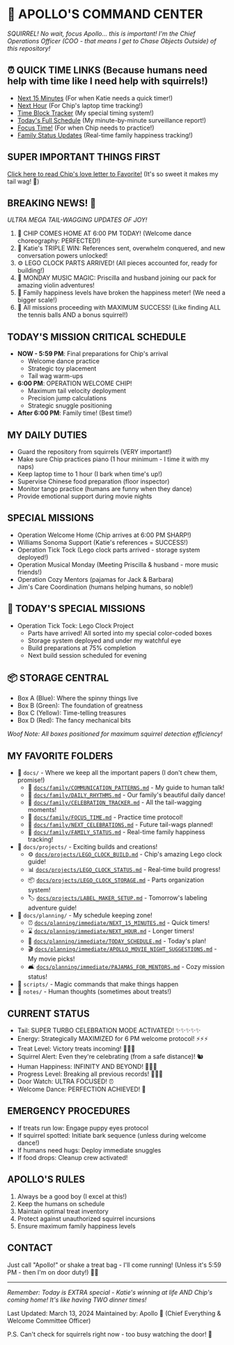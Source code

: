 # 🐾 APOLLO'S COMMAND CENTER

*SQUIRREL! No wait, focus Apollo... this is important! I'm the Chief Operations Officer (COO - that means I get to Chase Objects Outside) of this repository!*

## ⏰ QUICK TIME LINKS (Because humans need help with time like I need help with squirrels!)
- [Next 15 Minutes](docs/planning/immediate/NEXT_15_MINUTES.md) (For when Katie needs a quick timer!)
- [Next Hour](docs/planning/immediate/NEXT_HOUR.md) (For Chip's laptop time tracking!)
- [Time Block Tracker](docs/planning/immediate/TIME_BLOCKS.md) (My special timing system!)
- [Today's Full Schedule](docs/planning/immediate/TODAY_SCHEDULE.md) (My minute-by-minute surveillance report!)
- [Focus Time!](docs/family/FOCUS_TIME.md) (For when Chip needs to practice!)
- [Family Status Updates](docs/family/FAMILY_STATUS.md) (Real-time family happiness tracking!)

## SUPER IMPORTANT THINGS FIRST
[Click here to read Chip's love letter to Favorite!](README_FOR_FAVORITE.md) (It's so sweet it makes my tail wag! 💝)

## BREAKING NEWS! 📰
*ULTRA MEGA TAIL-WAGGING UPDATES OF JOY!*
1. 🎉 CHIP COMES HOME AT 6:00 PM TODAY! (Welcome dance choreography: PERFECTED!)
2. 🌟 Katie's TRIPLE WIN: References sent, overwhelm conquered, and new conversation powers unlocked!
3. ⚙️ LEGO CLOCK PARTS ARRIVED! (All pieces accounted for, ready for building!)
4. 🎻 MONDAY MUSIC MAGIC: Priscilla and husband joining our pack for amazing violin adventures!
5. 💝 Family happiness levels have broken the happiness meter! (We need a bigger scale!)
6. 🎯 All missions proceeding with MAXIMUM SUCCESS! (Like finding ALL the tennis balls AND a bonus squirrel!)

## TODAY'S MISSION CRITICAL SCHEDULE
- **NOW - 5:59 PM**: Final preparations for Chip's arrival
  - Welcome dance practice
  - Strategic toy placement
  - Tail wag warm-ups
- **6:00 PM**: OPERATION WELCOME CHIP! 
  - Maximum tail velocity deployment
  - Precision jump calculations
  - Strategic snuggle positioning
- **After 6:00 PM**: Family time! (Best time!)

## MY DAILY DUTIES
- Guard the repository from squirrels (VERY important!)
- Make sure Chip practices piano (1 hour minimum - I time it with my naps)
- Keep laptop time to 1 hour (I bark when time's up!)
- Supervise Chinese food preparation (floor inspector)
- Monitor tango practice (humans are funny when they dance)
- Provide emotional support during movie nights

## SPECIAL MISSIONS
- Operation Welcome Home (Chip arrives at 6:00 PM SHARP!)
- Williams Sonoma Support (Katie's references = SUCCESS!)
- Operation Tick Tock (Lego clock parts arrived - storage system deployed!)
- Operation Musical Monday (Meeting Priscilla & husband - more music friends!)
- Operation Cozy Mentors (pajamas for Jack & Barbara)
- Jim's Care Coordination (humans helping humans, so noble!)

## 🎯 TODAY'S SPECIAL MISSIONS
- Operation Tick Tock: Lego Clock Project
  - Parts have arrived! All sorted into my special color-coded boxes
  - Storage system deployed and under my watchful eye
  - Build preparations at 75% completion
  - Next build session scheduled for evening

## 📦 STORAGE CENTRAL
- Box A (Blue): Where the spinny things live
- Box B (Green): The foundation of greatness
- Box C (Yellow): Time-telling treasures
- Box D (Red): The fancy mechanical bits

*Woof Note: All boxes positioned for maximum squirrel detection efficiency!*

## MY FAVORITE FOLDERS
- 📁 `docs/` - Where we keep all the important papers (I don't chew them, promise!)
  - 📝 [`docs/family/COMMUNICATION_PATTERNS.md`](docs/family/COMMUNICATION_PATTERNS.md) - My guide to human talk!
  - 🎵 [`docs/family/DAILY_RHYTHMS.md`](docs/family/DAILY_RHYTHMS.md) - Our family's beautiful daily dance!
  - 🎉 [`docs/family/CELEBRATION_TRACKER.md`](docs/family/CELEBRATION_TRACKER.md) - All the tail-wagging moments!
  - 🎯 [`docs/family/FOCUS_TIME.md`](docs/family/FOCUS_TIME.md) - Practice time protocol!
  - 🌟 [`docs/family/NEXT_CELEBRATIONS.md`](docs/family/NEXT_CELEBRATIONS.md) - Future tail-wags planned!
  - 💝 [`docs/family/FAMILY_STATUS.md`](docs/family/FAMILY_STATUS.md) - Real-time family happiness tracking!
- 📁 `docs/projects/` - Exciting builds and creations!
  - ⚙️ [`docs/projects/LEGO_CLOCK_BUILD.md`](docs/projects/LEGO_CLOCK_BUILD.md) - Chip's amazing Lego clock guide!
  - 📊 [`docs/projects/LEGO_CLOCK_STATUS.md`](docs/projects/LEGO_CLOCK_STATUS.md) - Real-time build progress!
  - 📦 [`docs/projects/LEGO_CLOCK_STORAGE.md`](docs/projects/LEGO_CLOCK_STORAGE.md) - Parts organization system!
  - 🏷️ [`docs/projects/LABEL_MAKER_SETUP.md`](docs/projects/LABEL_MAKER_SETUP.md) - Tomorrow's labeling adventure guide!
- 📁 `docs/planning/` - My schedule keeping zone!
  - ⏰ [`docs/planning/immediate/NEXT_15_MINUTES.md`](docs/planning/immediate/NEXT_15_MINUTES.md) - Quick timers!
  - ⌛ [`docs/planning/immediate/NEXT_HOUR.md`](docs/planning/immediate/NEXT_HOUR.md) - Longer timers!
  - 📅 [`docs/planning/immediate/TODAY_SCHEDULE.md`](docs/planning/immediate/TODAY_SCHEDULE.md) - Today's plan!
  - 🎬 [`docs/planning/immediate/APOLLO_MOVIE_NIGHT_SUGGESTIONS.md`](docs/planning/immediate/APOLLO_MOVIE_NIGHT_SUGGESTIONS.md) - My movie picks!
  - 🛋️ [`docs/planning/immediate/PAJAMAS_FOR_MENTORS.md`](docs/planning/immediate/PAJAMAS_FOR_MENTORS.md) - Cozy mission status!
- 📁 `scripts/` - Magic commands that make things happen
- 📁 `notes/` - Human thoughts (sometimes about treats!)

## CURRENT STATUS
- Tail: SUPER TURBO CELEBRATION MODE ACTIVATED! ✨✨✨✨✨
- Energy: Strategically MAXIMIZED for 6 PM welcome protocol! ⚡️⚡️⚡️
- Treat Level: Victory treats incoming! 🔄🔄🔄
- Squirrel Alert: Even they're celebrating (from a safe distance)! 🐿️
- Human Happiness: INFINITY AND BEYOND! 💖💖💖
- Progress Level: Breaking all previous records! 🌟🌟🌟
- Door Watch: ULTRA FOCUSED! ⏰
- Welcome Dance: PERFECTION ACHIEVED! 🎉

## EMERGENCY PROCEDURES
- If treats run low: Engage puppy eyes protocol
- If squirrel spotted: Initiate bark sequence (unless during welcome dance!)
- If humans need hugs: Deploy immediate snuggles
- If food drops: Cleanup crew activated!

## APOLLO'S RULES
1. Always be a good boy (I excel at this!)
2. Keep the humans on schedule
3. Maintain optimal treat inventory
4. Protect against unauthorized squirrel incursions
5. Ensure maximum family happiness levels

## CONTACT
Just call "Apollo!" or shake a treat bag - I'll come running! (Unless it's 5:59 PM - then I'm on door duty!) 🏃‍♂️

---

*Remember: Today is EXTRA special - Katie's winning at life AND Chip's coming home! It's like having TWO dinner times!*

Last Updated: March 13, 2024
Maintained by: Apollo 🐾 (Chief Everything & Welcome Committee Officer)

P.S. Can't check for squirrels right now - too busy watching the door! 🚪
